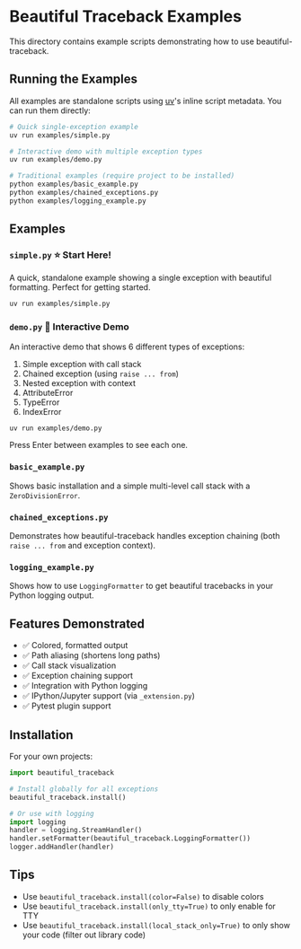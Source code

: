 # Beautiful Traceback Examples

This directory contains example scripts demonstrating how to use beautiful-traceback.

## Running the Examples

All examples are standalone scripts using [uv](https://github.com/astral-sh/uv)'s inline script metadata. You can run them directly:

```bash
# Quick single-exception example
uv run examples/simple.py

# Interactive demo with multiple exception types
uv run examples/demo.py

# Traditional examples (require project to be installed)
python examples/basic_example.py
python examples/chained_exceptions.py
python examples/logging_example.py
```

## Examples

### `simple.py` ⭐ Start Here!
A quick, standalone example showing a single exception with beautiful formatting. Perfect for getting started.

```bash
uv run examples/simple.py
```

### `demo.py` 🎨 Interactive Demo
An interactive demo that shows 6 different types of exceptions:
1. Simple exception with call stack
2. Chained exception (using `raise ... from`)
3. Nested exception with context
4. AttributeError
5. TypeError
6. IndexError

```bash
uv run examples/demo.py
```

Press Enter between examples to see each one.

### `basic_example.py`
Shows basic installation and a simple multi-level call stack with a `ZeroDivisionError`.

### `chained_exceptions.py`
Demonstrates how beautiful-traceback handles exception chaining (both `raise ... from` and exception context).

### `logging_example.py`
Shows how to use `LoggingFormatter` to get beautiful tracebacks in your Python logging output.

## Features Demonstrated

- ✅ Colored, formatted output
- ✅ Path aliasing (shortens long paths)
- ✅ Call stack visualization
- ✅ Exception chaining support
- ✅ Integration with Python logging
- ✅ IPython/Jupyter support (via `_extension.py`)
- ✅ Pytest plugin support

## Installation

For your own projects:

```python
import beautiful_traceback

# Install globally for all exceptions
beautiful_traceback.install()

# Or use with logging
import logging
handler = logging.StreamHandler()
handler.setFormatter(beautiful_traceback.LoggingFormatter())
logger.addHandler(handler)
```

## Tips

- Use `beautiful_traceback.install(color=False)` to disable colors
- Use `beautiful_traceback.install(only_tty=True)` to only enable for TTY
- Use `beautiful_traceback.install(local_stack_only=True)` to only show your code (filter out library code)
